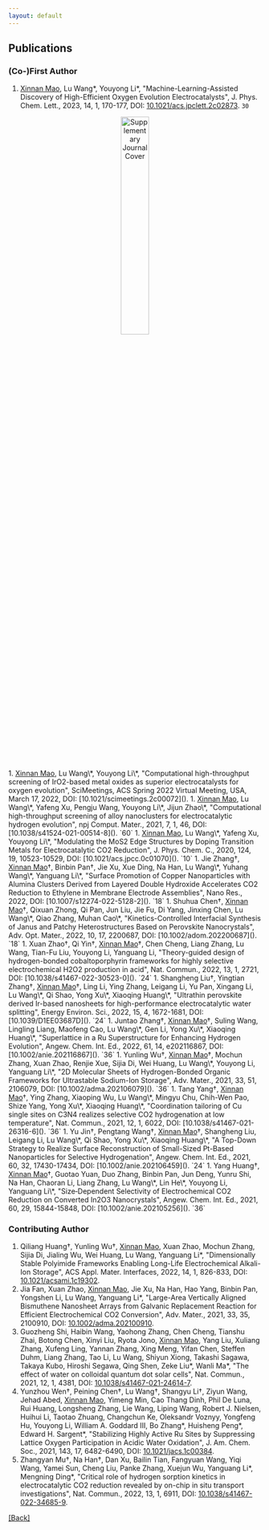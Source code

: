 ```yaml
---
layout: default
---
```


## Publications

### (Co-)First Author
1. <u>Xinnan Mao</u>, Lu Wang\*, Youyong Li\*, "Machine-Learning-Assisted Discovery of High-Efficient Oxygen Evolution Electrocatalysts", J. Phys. Chem. Lett., 2023, 14, 1, 170-177, DOI: [10.1021/acs.jpclett.2c02873](<https://doi.org/10.1021/acs.jpclett.2c02873>). `30`
<center><img src="https://pubs.acs.org/cms/10.1021/jpclcd.2023.14.issue-1/asset/jpclcd.2023.14.issue-1.largecover-5.jpg" title="Supplementary Journal Cover" width="33.33%"/></center>
1. <u>Xinnan Mao</u>, Lu Wang\*, Youyong Li\*, "Computational high-throughput screening of IrO2-based metal oxides as superior electrocatalysts for oxygen evolution", SciMeetings, ACS Spring 2022 Virtual Meeting, USA, March 17, 2022, DOI: [10.1021/scimeetings.2c00072](<https://doi.org/10.1021/scimeetings.2c00072>).
1. <u>Xinnan Mao</u>, Lu Wang\*, Yafeng Xu, Pengju Wang, Youyong Li\*, Jijun Zhao\*, "Computational high-throughput screening of alloy nanoclusters for electrocatalytic hydrogen evolution", npj Comput. Mater., 2021, 7, 1, 46, DOI: [10.1038/s41524-021-00514-8](<https://doi.org/10.1038/s41524-021-00514-8>). `60`
1. <u>Xinnan Mao</u>, Lu Wang\*, Yafeng Xu, Youyong Li\*, "Modulating the MoS2 Edge Structures by Doping Transition Metals for Electrocatalytic CO2 Reduction", J. Phys. Chem. C., 2020, 124, 19, 10523-10529, DOI: [10.1021/acs.jpcc.0c01070](<https://doi.org/10.1021/acs.jpcc.0c01070>). `10`
1. Jie Zhang&dagger;, <u>Xinnan Mao</u>&dagger;, Binbin Pan&dagger;, Jie Xu, Xue Ding, Na Han, Lu Wang\*, Yuhang Wang\*, Yanguang Li\*, "Surface Promotion of Copper Nanoparticles with Alumina Clusters Derived from Layered Double Hydroxide Accelerates CO2 Reduction to Ethylene in Membrane Electrode Assemblies", Nano Res., 2022, DOI: [10.1007/s12274-022-5128-2](<https://doi.org/10.1007/s12274-022-5128-2>). `18`
1. Shuhua Chen&dagger;, <u>Xinnan Mao</u>&dagger;, Qixuan Zhong, Qi Pan, Jun Liu, Jie Fu, Di Yang, Jinxing Chen, Lu Wang\*, Qiao Zhang, Muhan Cao\*, "Kinetics-Controlled Interfacial Synthesis of Janus and Patchy Heterostructures Based on Perovskite Nanocrystals", Adv. Opt. Mater., 2022, 10, 17, 2200687, DOI: [10.1002/adom.202200687](<https://doi.org/10.1002/adom.202200687>). `18`
1. Xuan Zhao&dagger;, Qi Yin&dagger;, <u>Xinnan Mao</u>&dagger;, Chen Cheng, Liang Zhang, Lu Wang, Tian-Fu Liu, Youyong Li, Yanguang Li, "Theory-guided design of hydrogen-bonded cobaltoporphyrin frameworks for highly selective electrochemical H2O2 production in acid", Nat. Commun., 2022, 13, 1, 2721, DOI: [10.1038/s41467-022-30523-0](<https://doi.org/10.1038/s41467-022-30523-0>). `24`
1. Shangheng Liu&dagger;, Yingtian Zhang&dagger;, <u>Xinnan Mao</u>&dagger;, Ling Li, Ying Zhang, Leigang Li, Yu Pan, Xingang Li, Lu Wang\*, Qi Shao, Yong Xu\*, Xiaoqing Huang\*, "Ultrathin perovskite derived Ir-based nanosheets for high-performance electrocatalytic water splitting", Energy Environ. Sci., 2022, 15, 4, 1672-1681, DOI: [10.1039/D1EE03687D](<https://doi.org/10.1039/D1EE03687D>). `24`
1. Juntao Zhang&dagger;, <u>Xinnan Mao</u>&dagger;, Suling Wang, Lingling Liang, Maofeng Cao, Lu Wang\*, Gen Li, Yong Xu\*, Xiaoqing Huang\*, "Superlattice in a Ru Superstructure for Enhancing Hydrogen Evolution", Angew. Chem. Int. Ed., 2022, 61, 14, e202116867, DOI: [10.1002/anie.202116867](<https://doi.org/10.1002/anie.202116867>). `36`
1. Yunling Wu&dagger;, <u>Xinnan Mao</u>&dagger;, Mochun Zhang, Xuan Zhao, Renjie Xue, Sijia Di, Wei Huang, Lu Wang\*, Youyong Li, Yanguang Li\*, "2D Molecular Sheets of Hydrogen-Bonded Organic Frameworks for Ultrastable Sodium-Ion Storage", Adv. Mater., 2021, 33, 51, 2106079, DOI: [10.1002/adma.202106079](<https://doi.org/10.1002/adma.202106079>). `36`
1. Tang Yang&dagger;, <u>Xinnan Mao</u>&dagger;, Ying Zhang, Xiaoping Wu, Lu Wang\*, Mingyu Chu, Chih-Wen Pao, Shize Yang, Yong Xu\*, Xiaoqing Huang\*, "Coordination tailoring of Cu single sites on C3N4 realizes selective CO2 hydrogenation at low temperature", Nat. Commun., 2021, 12, 1, 6022, DOI: [10.1038/s41467-021-26316-6](<https://doi.org/10.1038/s41467-021-26316-6>). `36`
1. Yu Jin&dagger;, Pengtang Wang&dagger;, <u>Xinnan Mao</u>&dagger;, Shangheng Liu, Leigang Li, Lu Wang\*, Qi Shao, Yong Xu\*, Xiaoqing Huang\*, "A Top-Down Strategy to Realize Surface Reconstruction of Small-Sized Pt-Based Nanoparticles for Selective Hydrogenation", Angew. Chem. Int. Ed., 2021, 60, 32, 17430-17434, DOI: [10.1002/anie.202106459](<https://doi.org/10.1002/anie.202106459>). `24`
1. Yang Huang&dagger;, <u>Xinnan Mao</u>&dagger;, Guotao Yuan, Duo Zhang, Binbin Pan, Jun Deng, Yunru Shi, Na Han, Chaoran Li, Liang Zhang, Lu Wang\*, Lin He\*, Youyong Li, Yanguang Li\*, "Size‐Dependent Selectivity of Electrochemical CO2 Reduction on Converted In2O3 Nanocrystals", Angew. Chem. Int. Ed., 2021, 60, 29, 15844-15848, DOI: [10.1002/anie.202105256](<https://doi.org/10.1002/anie.202105256>). `36`

### Contributing Author
1. Qiliang Huang&dagger;, Yunling Wu&dagger;, <u>Xinnan Mao</u>, Xuan Zhao, Mochun Zhang, Sijia Di, Jialing Wu, Wei Huang, Lu Wang, Yanguang Li\*, "Dimensionally Stable Polyimide Frameworks Enabling Long-Life Electrochemical Alkali-Ion Storage", ACS Appl. Mater. Interfaces, 2022, 14, 1, 826-833, DOI: [10.1021/acsami.1c19302](<https://doi.org/10.1021/acsami.1c19302>).
1. Jia Fan, Xuan Zhao, <u>Xinnan Mao</u>, Jie Xu, Na Han, Hao Yang, Binbin Pan, Yongshen Li, Lu Wang, Yanguang Li\*, "Large-Area Vertically Aligned Bismuthene Nanosheet Arrays from Galvanic Replacement Reaction for Efficient Electrochemical CO2 Conversion", Adv. Mater., 2021, 33, 35, 2100910, DOI: [10.1002/adma.202100910](<https://doi.org/10.1002/adma.202100910>).
1. Guozheng Shi, Haibin Wang, Yaohong Zhang, Chen Cheng, Tianshu Zhai, Botong Chen, Xinyi Liu, Ryota Jono, <u>Xinnan Mao</u>, Yang Liu, Xuliang Zhang, Xufeng Ling, Yannan Zhang, Xing Meng, Yifan Chen, Steffen Duhm, Liang Zhang, Tao Li, Lu Wang, Shiyun Xiong, Takashi Sagawa, Takaya Kubo, Hiroshi Segawa, Qing Shen, Zeke Liu\*, Wanli Ma\*, "The effect of water on colloidal quantum dot solar cells", Nat. Commun., 2021, 12, 1, 4381, DOI: [10.1038/s41467-021-24614-7](<https://doi.org/10.1038/s41467-021-24614-7>).
1. Yunzhou Wen&dagger;, Peining Chen&dagger;, Lu Wang&dagger;, Shangyu Li&dagger;, Ziyun Wang, Jehad Abed, <u>Xinnan Mao</u>, Yimeng Min, Cao Thang Dinh, Phil De Luna, Rui Huang, Longsheng Zhang, Lie Wang, Liping Wang, Robert J. Nielsen, Huihui Li, Taotao Zhuang, Changchun Ke, Oleksandr Voznyy, Yongfeng Hu, Youyong Li, William A. Goddard III, Bo Zhang\*, Huisheng Peng\*, Edward H. Sargent\*, "Stabilizing Highly Active Ru Sites by Suppressing Lattice Oxygen Participation in Acidic Water Oxidation", J. Am. Chem. Soc., 2021, 143, 17, 6482-6490, DOI: [10.1021/jacs.1c00384](<https://doi.org/10.1021/jacs.1c00384>).
1. Zhangyan Mu&dagger;, Na Han&dagger;, Dan Xu, Bailin Tian, Fangyuan Wang, Yiqi Wang, Yamei Sun, Cheng Liu, Panke Zhang, Xuejun Wu, Yanguang Li\*, Mengning Ding\*, "Critical role of hydrogen sorption kinetics in electrocatalytic CO2 reduction revealed by on-chip in situ transport investigations", Nat. Commun., 2022, 13, 1, 6911, DOI: [10.1038/s41467-022-34685-9](<https://doi.org/10.1038/s41467-022-34685-9>).

[[Back]](./)
